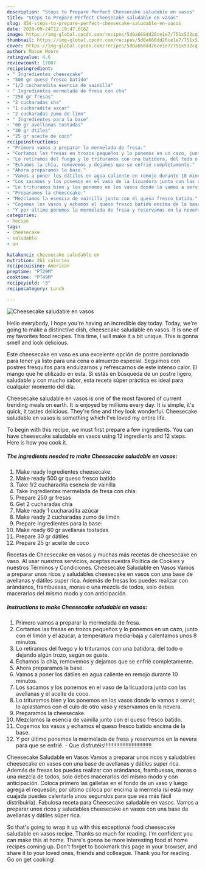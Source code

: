```yaml
---
description: "Steps to Prepare Perfect Cheesecake saludable en vasos"
title: "Steps to Prepare Perfect Cheesecake saludable en vasos"
slug: 854-steps-to-prepare-perfect-cheesecake-saludable-en-vasos
date: 2020-09-24T12:19:47.016Z
image: https://img-global.cpcdn.com/recipes/5d0a668dd26ce1e7/751x532cq70/cheesecake-saludable-en-vasos-foto-principal.jpg
thumbnail: https://img-global.cpcdn.com/recipes/5d0a668dd26ce1e7/751x532cq70/cheesecake-saludable-en-vasos-foto-principal.jpg
cover: https://img-global.cpcdn.com/recipes/5d0a668dd26ce1e7/751x532cq70/cheesecake-saludable-en-vasos-foto-principal.jpg
author: Mason Moore
ratingvalue: 4.6
reviewcount: 17007
recipeingredient:
- " Ingredientes cheesecake"
- "500 gr queso fresco batido"
- "1/2 cucharadita esencia de vainilla"
- " Ingredientes mermelada de fresa con cha"
- "250 gr fresas"
- "2 cucharadas cha"
- "1 cucharadita azcar"
- "2 cucharadas zumo de limn"
- " Ingredientes para la base"
- "60 gr avellanas tostadas"
- "30 gr dtiles"
- "25 gr aceite de coco"
recipeinstructions:
- "Primero vamos a preparar la mermelada de fresa."
- "Cortamos las fresas en trozos pequeños y lo ponemos en un cazo, junto con el limón y el azúcar, a temperatura media-baja y calentamos unos 8 minutos."
- "Lo retiramos del fuego y lo trituramos con una batidora, del todo o dejando algún trozo, según os guste."
- "Echamos la chía, removemos y dejamos que se enfrié completamente."
- "Ahora preparamos la base."
- "Vamos a poner los dátiles en agua caliente en remojo durante 10 minutos."
- "Los sacamos y los ponemos en el vaso de la licuadora junto con las avellanas y el aceite de coco."
- "Lo trituramos bien y los ponemos en los vasos donde lo vamos a servir, lo aplastamos con el culo de otro vaso y reservamos en la nevera."
- "Preparamos la cheesecake."
- "Mezclamos la esencia de vainilla junto con el queso fresco batido."
- "Cogemos los vasos y echamos el queso fresco batido encima de la base."
- "Y por último ponemos la mermelada de fresa y reservamos en la nevera para que se enfrié. Que disfrutéis!!!!!!!!!!!!!!!!!!!!!!!!!!!!!!!"
categories:
- Recipe
tags:
- cheesecake
- saludable
- en

katakunci: cheesecake saludable en 
nutrition: 261 calories
recipecuisine: American
preptime: "PT29M"
cooktime: "PT49M"
recipeyield: "3"
recipecategory: Lunch

---
```



![Cheesecake saludable en vasos](https://img-global.cpcdn.com/recipes/5d0a668dd26ce1e7/751x532cq70/cheesecake-saludable-en-vasos-foto-principal.jpg)

Hello everybody, I hope you're having an incredible day today. Today, we're going to make a distinctive dish, cheesecake saludable en vasos. It is one of my favorites food recipes. This time, I will make it a bit unique. This is gonna smell and look delicious.

Este cheesecake en vaso es una excelente opción de postre porcionado para tener ya listo para una cena o almuerzo especial. Seguimos con postres fresquitos para endulzarnos y refrescarnos de este intenso calor. El mango que he utilizado en esta. Si estás en búsqueda de un postre ligero, saludable y con mucho sabor, esta receta súper práctica es ideal para cualquier momento del día.

Cheesecake saludable en vasos is one of the most favored of current trending meals on earth. It is enjoyed by millions every day. It is simple, it's quick, it tastes delicious. They're fine and they look wonderful. Cheesecake saludable en vasos is something which I've loved my entire life.


To begin with this recipe, we must first prepare a few ingredients. You can have cheesecake saludable en vasos using 12 ingredients and 12 steps. Here is how you cook it.

<!--inarticleads1-->

##### The ingredients needed to make Cheesecake saludable en vasos:

1. Make ready  Ingredientes cheesecake:
1. Make ready 500 gr queso fresco batido
1. Take 1/2 cucharadita esencia de vainilla
1. Take  Ingredientes mermelada de fresa con chía:
1. Prepare 250 gr fresas
1. Get 2 cucharadas chía
1. Make ready 1 cucharadita azúcar
1. Make ready 2 cucharadas zumo de limón
1. Prepare  Ingredientes para la base:
1. Make ready 60 gr avellanas tostadas
1. Prepare 30 gr dátiles
1. Prepare 25 gr aceite de coco


Recetas de Cheesecake en vasos y muchas más recetas de cheesecake en vaso. Al usar nuestros servicios, aceptas nuestra Política de Cookies y nuestros Términos y Condiciones. Cheesecake Saludable en Vasos Vamos a preparar unos ricos y saludables cheesecake en vasos con una base de avellanas y dátiles super rica. Además de fresas los puedes realizar con arándanos, frambuesas, moras o una mezcla de todos, solo debes macerarlos del mismo modo y con anticipación. 

<!--inarticleads2-->

##### Instructions to make Cheesecake saludable en vasos:

1. Primero vamos a preparar la mermelada de fresa.
1. Cortamos las fresas en trozos pequeños y lo ponemos en un cazo, junto con el limón y el azúcar, a temperatura media-baja y calentamos unos 8 minutos.
1. Lo retiramos del fuego y lo trituramos con una batidora, del todo o dejando algún trozo, según os guste.
1. Echamos la chía, removemos y dejamos que se enfrié completamente.
1. Ahora preparamos la base.
1. Vamos a poner los dátiles en agua caliente en remojo durante 10 minutos.
1. Los sacamos y los ponemos en el vaso de la licuadora junto con las avellanas y el aceite de coco.
1. Lo trituramos bien y los ponemos en los vasos donde lo vamos a servir, lo aplastamos con el culo de otro vaso y reservamos en la nevera.
1. Preparamos la cheesecake.
1. Mezclamos la esencia de vainilla junto con el queso fresco batido.
1. Cogemos los vasos y echamos el queso fresco batido encima de la base.
1. Y por último ponemos la mermelada de fresa y reservamos en la nevera para que se enfrié. - Que disfrutéis!!!!!!!!!!!!!!!!!!!!!!!!!!!!!!!


Cheesecake Saludable en Vasos Vamos a preparar unos ricos y saludables cheesecake en vasos con una base de avellanas y dátiles super rica. Además de fresas los puedes realizar con arándanos, frambuesas, moras o una mezcla de todos, solo debes macerarlos del mismo modo y con anticipación. Coloca primero las galletas en el fondo de un vaso y luego agrega el requesón; por último cóloca por encima la mermela (si está muy cuajada puedes calentarla unos segundos para que sea más fácil distribuirla). Fabulosa receta para Cheesecake saludable en vasos. Vamos a preparar unos ricos y saludables cheesecake en vasos con una base de avellanas y dátiles súper rica. 

So that's going to wrap it up with this exceptional food cheesecake saludable en vasos recipe. Thanks so much for reading. I'm confident you can make this at home. There's gonna be more interesting food at home recipes coming up. Don't forget to bookmark this page in your browser, and share it to your loved ones, friends and colleague. Thank you for reading. Go on get cooking!
